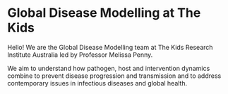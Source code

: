 # Global Disease Modelling at The Kids


Hello! We are the Global Disease Modelling team at The Kids Research
Institute Australia led by Professor Melissa Penny.

We aim to understand how pathogen, host and intervention dynamics
combine to prevent disease progression and transmission and to address
contemporary issues in infectious diseases and global health.
